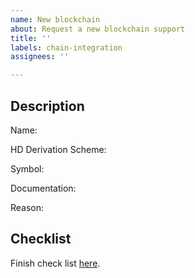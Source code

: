 ```yaml
---
name: New blockchain
about: Request a new blockchain support
title: ''
labels: chain-integration
assignees: ''

---
```


<!--- Before submitting please check to see if this coin was already requested -->
<!--- Provide as many relevant details about the coin -->
## Description

<!-- Coin Name and official website e.g. [Bitcoin](https://bitcoin.org) -->
Name:
<!-- HD Derivation Scheme e.g. BIP44 / 0 -->
HD Derivation Scheme:
<!-- Symbol e.g. BTC -->
Symbol:
<!-- Documentation (Address / Transaction signing etc) and reference implementation links -->
Documentation:
<!-- Why we should support it? -->
Reason:

## Checklist

Finish check list [here](https://developer.trustwallet.com/wallet-core/newblockchain#blockchain-checklist).
